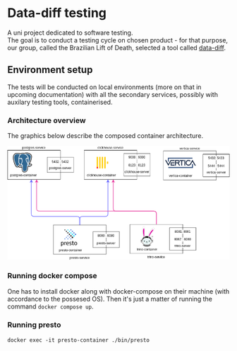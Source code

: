 # Data-diff testing

A uni project dedicated to software testing.\
The goal is to conduct a testing cycle on chosen product - for that purpose, our group, called the Brazilian Lift of Death, selected a tool called [data-diff](https://github.com/datafold/data-diff).

## Environment setup

The tests will be conducted on local environments (more on that in upcoming documentation) with all the secondary services, possibly with auxilary testing tools, containerised.

### Architecture overview
The graphics below describe the composed container architecture. 

![Git gud.](./container_architecture_light.png)

### Running docker compose
One has to install docker along with docker-compose on their machine (with accordance to the possesed OS). Then it's just a matter of running the command ```docker compose up```.

### Running presto

    docker exec -it presto-container ./bin/presto 